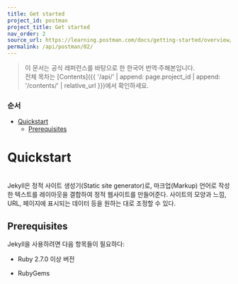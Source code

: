 ```yaml
---
title: Get started
project_id: postman
project_title: Get started
nav_order: 2
source_url: https://learning.postman.com/docs/getting-started/overview/
permalink: /api/postman/02/
---
```


> 이 문서는 공식 레퍼런스를 바탕으로 한 한국어 번역·주해본입니다.  
> 전체 목차는 [Contents]({{ '/api/' | append: page.project_id | append: '/contents/' | relative_url }})에서 확인하세요.


### 순서

- [Quickstart](#quickstart)
  - [Prerequisites](#prerequisites)


# Quickstart
<br>
Jekyll은 정적 사이트 생성기(Static site generator)로, 마크업(Markup) 언어로 작성한 텍스트를 레이아웃을 결합하여 정적 웹사이트를 만들어준다. 사이트의 모양과 느낌, URL, 페이지에 표시되는 데이터 등을 원하는 대로 조정할 수 있다.

## Prerequisites
Jekyll을 사용하려면 다음 항목들이 필요하다:

- Ruby 2.7.0 이상 버전
  
- RubyGems
  
